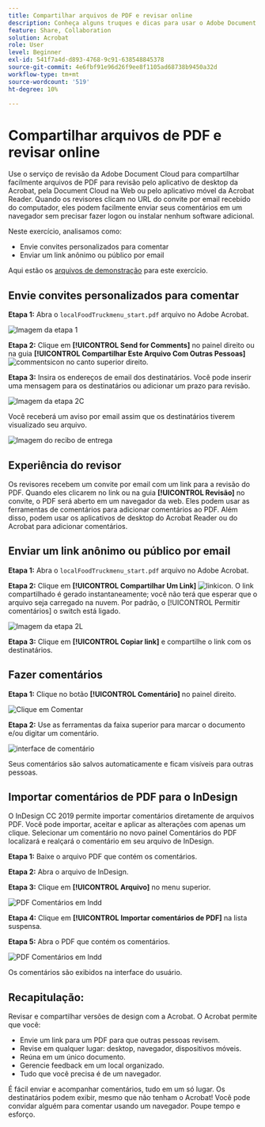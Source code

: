 ```yaml
---
title: Compartilhar arquivos de PDF e revisar online
description: Conheça alguns truques e dicas para usar o Adobe Document Cloud
feature: Share, Collaboration
solution: Acrobat
role: User
level: Beginner
exl-id: 541f7a4d-d893-4768-9c91-638548845378
source-git-commit: 4e6fbf91e96d26f9ee8f1105ad68738b9450a32d
workflow-type: tm+mt
source-wordcount: '519'
ht-degree: 10%

---
```


# Compartilhar arquivos de PDF e revisar online

Use o serviço de revisão da Adobe Document Cloud para compartilhar facilmente arquivos de PDF para revisão pelo aplicativo de desktop da Acrobat, pela Document Cloud na Web ou pelo aplicativo móvel da Acrobat Reader. Quando os revisores clicam no URL do convite por email recebido do computador, eles podem facilmente enviar seus comentários em um navegador sem precisar fazer logon ou instalar nenhum software adicional.

Neste exercício, analisamos como:

* Envie convites personalizados para comentar
* Enviar um link anônimo ou público por email

Aqui estão os [arquivos de demonstração](assets/01_Review.zip) para este exercício.

## Envie convites personalizados para comentar

**Etapa 1:** Abra o `localFoodTruckmenu_start.pdf` arquivo no Adobe Acrobat.

![Imagem da etapa 1](assets/Step1.png)

**Etapa 2:** Clique em **[!UICONTROL Send for Comments]** no painel direito ou na guia **[!UICONTROL Compartilhar Este Arquivo Com Outras Pessoas]** ![commentsicon](assets/sendforcommentsicon.png)  no canto superior direito.

**Etapa 3:** Insira os endereços de email dos destinatários. Você pode inserir uma mensagem para os destinatários ou adicionar um prazo para revisão.

![Imagem da etapa 2C](assets/Step2C.png)

Você receberá um aviso por email assim que os destinatários tiverem visualizado seu arquivo.

![Imagem do recibo de entrega](assets/deliveryReceipt_Track.png)

## Experiência do revisor

Os revisores recebem um convite por email com um link para a revisão do PDF. Quando eles clicarem no link ou na guia **[!UICONTROL Revisão]** no convite, o PDF será aberto em um navegador da web. Eles podem usar as ferramentas de comentários para adicionar comentários ao PDF. Além disso, podem usar os aplicativos de desktop do Acrobat Reader ou do Acrobat para adicionar comentários.

## Enviar um link anônimo ou público por email

**Etapa 1:** Abra o `localFoodTruckmenu_start.pdf` arquivo no Adobe Acrobat.

**Etapa 2:** Clique em **[!UICONTROL Compartilhar Um Link]** ![linkicon](assets/sendlinkicon.png). O link compartilhado é gerado instantaneamente; você não terá que esperar que o arquivo seja carregado na nuvem. Por padrão, o [!UICONTROL Permitir comentários] o switch está ligado.

![Imagem da etapa 2L](assets/Step2L.png)

**Etapa 3:** Clique em **[!UICONTROL Copiar link]** e compartilhe o link com os destinatários.

## Fazer comentários

**Etapa 1:** Clique no botão **[!UICONTROL Comentário]** no painel direito.

![Clique em Comentar](assets/Cselect.jpg)

**Etapa 2:** Use as ferramentas da faixa superior para marcar o documento e/ou digitar um comentário.

![interface de comentário](assets/commentsui.png)

Seus comentários são salvos automaticamente e ficam visíveis para outras pessoas.

## Importar comentários de PDF para o InDesign

O InDesign CC 2019 permite importar comentários diretamente de arquivos PDF. Você pode importar, aceitar e aplicar as alterações com apenas um clique. Selecionar um comentário no novo painel Comentários do PDF localizará e realçará o comentário em seu arquivo de InDesign.

**Etapa 1:** Baixe o arquivo PDF que contém os comentários.

**Etapa 2:** Abra o arquivo de InDesign.

**Etapa 3:** Clique em **[!UICONTROL Arquivo]** no menu superior.

![PDF Comentários em Indd](assets/inddpdf.png)

**Etapa 4:** Clique em **[!UICONTROL Importar comentários de PDF]** na lista suspensa.

**Etapa 5:** Abra o PDF que contém os comentários.

![PDF Comentários em Indd](assets/inddpdfshown.png)

Os comentários são exibidos na interface do usuário.

## Recapitulação:

Revisar e compartilhar versões de design com a Acrobat. O Acrobat permite que você:

* Envie um link para um PDF para que outras pessoas revisem.
* Revise em qualquer lugar: desktop, navegador, dispositivos móveis.
* Reúna em um único documento.
* Gerencie feedback em um local organizado.
* Tudo que você precisa é de um navegador.

É fácil enviar e acompanhar comentários, tudo em um só lugar. Os destinatários podem exibir, mesmo que não tenham o Acrobat! Você pode convidar alguém para comentar usando um navegador. Poupe tempo e esforço.
